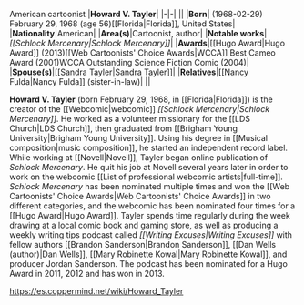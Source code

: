 American cartoonist
|**Howard V. Tayler**|
|-|-|
||
|**Born**| (1968-02-29) February 29, 1968 (age 56)[[Florida\|Florida]], United States|
|**Nationality**|American|
|**Area(s)**|Cartoonist, author|
|**Notable works**|*[[Schlock Mercenary\|Schlock Mercenary]]*|
|**Awards**|[[Hugo Award\|Hugo Award]] (2013)[[Web Cartoonists' Choice Awards\|WCCA]] Best Cameo Award (2001)WCCA Outstanding Science Fiction Comic (2004)|
|**Spouse(s)**|[[Sandra Tayler\|Sandra Tayler]]|
|**Relatives**|[[Nancy Fulda\|Nancy Fulda]] (sister-in-law)|
||

**Howard V. Tayler** (born February 29, 1968, in [[Florida\|Florida]]) is the creator of the [[Webcomic\|webcomic]] *[[Schlock Mercenary\|Schlock Mercenary]]*. He worked as a volunteer missionary for the [[LDS Church\|LDS Church]], then graduated from [[Brigham Young University\|Brigham Young University]]. Using his degree in [[Musical composition\|music composition]], he started an independent record label.
While working at [[Novell\|Novell]], Tayler began online publication of *Schlock Mercenary*. He quit his job at Novell several years later in order to work on the webcomic [[List of professional webcomic artists\|full-time]]. *Schlock Mercenary* has been nominated multiple times and won the [[Web Cartoonists' Choice Awards\|Web Cartoonists' Choice Awards]] in two different categories, and the webcomic has been nominated four times for a [[Hugo Award\|Hugo Award]].
Tayler spends time regularly during the week drawing at a local comic book and gaming store, as well as producing a weekly writing tips podcast called *[[Writing Excuses\|Writing Excuses]]* with fellow authors [[Brandon Sanderson\|Brandon Sanderson]], [[Dan Wells (author)\|Dan Wells]], [[Mary Robinette Kowal\|Mary Robinette Kowal]], and producer Jordan Sanderson. The podcast has been nominated for a Hugo Award in 2011, 2012 and has won in 2013.



https://es.coppermind.net/wiki/Howard_Tayler